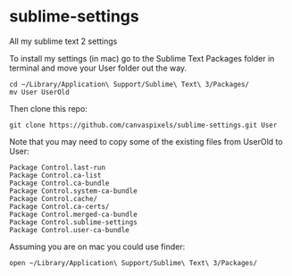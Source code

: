 sublime-settings
================

All my sublime text 2 settings

To install my settings (in mac) go to the Sublime Text Packages folder in terminal and move your User folder out the way.

    cd ~/Library/Application\ Support/Sublime\ Text\ 3/Packages/
    mv User UserOld

Then clone this repo:

    git clone https://github.com/canvaspixels/sublime-settings.git User

Note that you may need to copy some of the existing files from UserOld to User:

    Package Control.last-run
    Package Control.ca-list
    Package Control.ca-bundle
    Package Control.system-ca-bundle
    Package Control.cache/
    Package Control.ca-certs/
    Package Control.merged-ca-bundle
    Package Control.sublime-settings
    Package Control.user-ca-bundle

Assuming you are on mac you could use finder:

    open ~/Library/Application\ Support/Sublime\ Text\ 3/Packages/